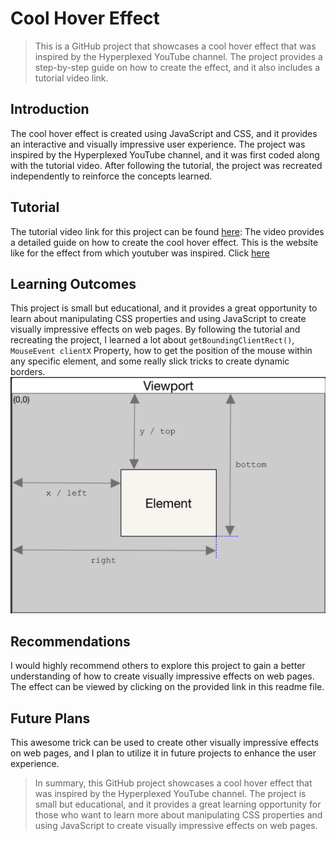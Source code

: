 # Cool Hover Effect

> This is a GitHub project that showcases a cool hover effect that was inspired by the Hyperplexed YouTube channel. The project provides a step-by-step guide on how to create the effect, and it also includes a tutorial video link.

## Introduction

The cool hover effect is created using JavaScript and CSS, and it provides an interactive and visually impressive user experience. The project was inspired by the Hyperplexed YouTube channel, and it was first coded along with the tutorial video. After following the tutorial, the project was recreated independently to reinforce the concepts learned.

## Tutorial

The tutorial video link for this project can be found [here](https://www.youtube.com/watch?v=htGfnF1zN4g&t=140s&ab_channel=Hyperplexed): The video provides a detailed guide on how to create the cool hover effect. This is the website like for the effect from which youtuber was inspired. Click [here](https://linear.app/features)

## Learning Outcomes

This project is small but educational, and it provides a great opportunity to learn about manipulating CSS properties and using JavaScript to create visually impressive effects on web pages. By following the tutorial and recreating the project, I learned a lot about `getBoundingClientRect()`, `MouseEvent clientX` Property, how to get the position of the mouse within any specific element, and some really slick tricks to create dynamic borders.
![getBoundingClientRect illustration ](./assets/getBoundingRect-illustration.png)

## Recommendations

I would highly recommend others to explore this project to gain a better understanding of how to create visually impressive effects on web pages. The effect can be viewed by clicking on the provided link in this readme file.

## Future Plans

This awesome trick can be used to create other visually impressive effects on web pages, and I plan to utilize it in future projects to enhance the user experience.

> In summary, this GitHub project showcases a cool hover effect that was inspired by the Hyperplexed YouTube channel. The project is small but educational, and it provides a great learning opportunity for those who want to learn more about manipulating CSS properties and using JavaScript to create visually impressive effects on web pages.
